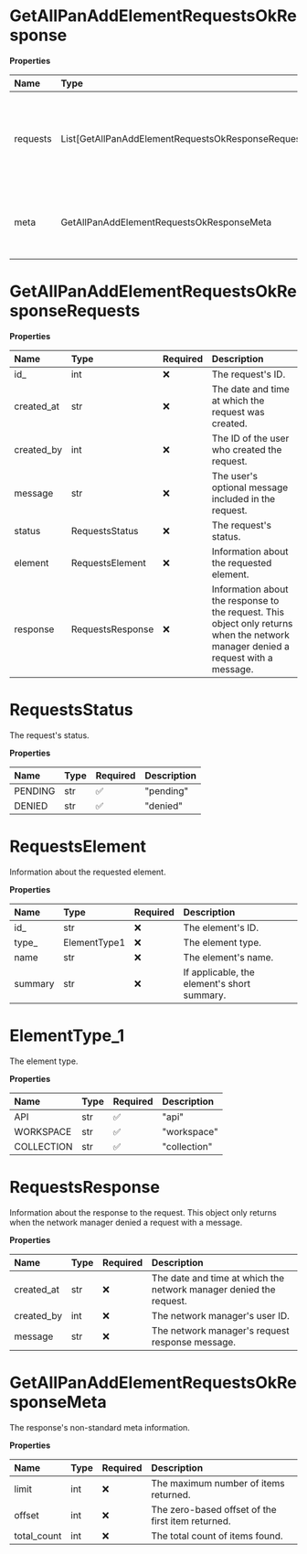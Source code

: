 # GetAllPanAddElementRequestsOkResponse

**Properties**

| Name     | Type                                                | Required | Description                                                                |
| :------- | :-------------------------------------------------- | :------- | :------------------------------------------------------------------------- |
| requests | List[GetAllPanAddElementRequestsOkResponseRequests] | ❌       | Information about the requests to add elements to the Private API Network. |
| meta     | GetAllPanAddElementRequestsOkResponseMeta           | ❌       | The response's non-standard meta information.                              |

# GetAllPanAddElementRequestsOkResponseRequests

**Properties**

| Name       | Type             | Required | Description                                                                                                                       |
| :--------- | :--------------- | :------- | :-------------------------------------------------------------------------------------------------------------------------------- |
| id\_       | int              | ❌       | The request's ID.                                                                                                                 |
| created_at | str              | ❌       | The date and time at which the request was created.                                                                               |
| created_by | int              | ❌       | The ID of the user who created the request.                                                                                       |
| message    | str              | ❌       | The user's optional message included in the request.                                                                              |
| status     | RequestsStatus   | ❌       | The request's status.                                                                                                             |
| element    | RequestsElement  | ❌       | Information about the requested element.                                                                                          |
| response   | RequestsResponse | ❌       | Information about the response to the request. This object only returns when the network manager denied a request with a message. |

# RequestsStatus

The request's status.

**Properties**

| Name    | Type | Required | Description |
| :------ | :--- | :------- | :---------- |
| PENDING | str  | ✅       | "pending"   |
| DENIED  | str  | ✅       | "denied"    |

# RequestsElement

Information about the requested element.

**Properties**

| Name    | Type         | Required | Description                                 |
| :------ | :----------- | :------- | :------------------------------------------ |
| id\_    | str          | ❌       | The element's ID.                           |
| type\_  | ElementType1 | ❌       | The element type.                           |
| name    | str          | ❌       | The element's name.                         |
| summary | str          | ❌       | If applicable, the element's short summary. |

# ElementType_1

The element type.

**Properties**

| Name       | Type | Required | Description  |
| :--------- | :--- | :------- | :----------- |
| API        | str  | ✅       | "api"        |
| WORKSPACE  | str  | ✅       | "workspace"  |
| COLLECTION | str  | ✅       | "collection" |

# RequestsResponse

Information about the response to the request. This object only returns when the network manager denied a request with a message.

**Properties**

| Name       | Type | Required | Description                                                        |
| :--------- | :--- | :------- | :----------------------------------------------------------------- |
| created_at | str  | ❌       | The date and time at which the network manager denied the request. |
| created_by | int  | ❌       | The network manager's user ID.                                     |
| message    | str  | ❌       | The network manager's request response message.                    |

# GetAllPanAddElementRequestsOkResponseMeta

The response's non-standard meta information.

**Properties**

| Name        | Type | Required | Description                                       |
| :---------- | :--- | :------- | :------------------------------------------------ |
| limit       | int  | ❌       | The maximum number of items returned.             |
| offset      | int  | ❌       | The zero-based offset of the first item returned. |
| total_count | int  | ❌       | The total count of items found.                   |
